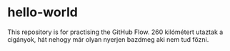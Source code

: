 # hello-world
This repository is for practising the GitHub Flow.
 260 kilómétert utaztak a cigányok, hát nehogy már olyan nyerjen bazdmeg aki nem tud főzni.
